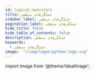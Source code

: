 ```yaml
---
id: logical-operators
title: عملگرهای منطقی
sidebar_label: عملگرهای منطقی
pagination_label: عملگرهای منطقی
hide_title: false
hide_table_of_contents: false
description: عملگرهای منطقی
keywords:
  - عملگرهای منطقی
image:  "//img/logos/python-logo.svg"
---
```


import Image from '@theme/IdealImage';
